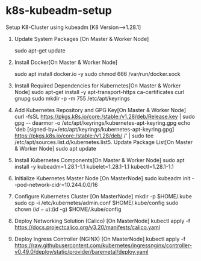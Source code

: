 # k8s-kubeadm-setup
Setup K8-Cluster using kubeadm
[K8 Version-->1.28.1]

1. Update System Packages [On Master & Worker Node]
   
   sudo apt-get update

2. Install Docker[On Master & Worker Node]
   
   sudo apt install docker.io -y
   sudo chmod 666 /var/run/docker.sock

5. Install Required Dependencies for Kubernetes[On Master & Worker
Node]
sudo apt-get install -y apt-transport-https ca-certificates curl gnupg
sudo mkdir -p -m 755 /etc/apt/keyrings

7. Add Kubernetes Repository and GPG Key[On Master & Worker Node]
curl -fsSL https://pkgs.k8s.io/core:/stable:/v1.28/deb/Release.key | sudo gpg --
dearmor -o /etc/apt/keyrings/kubernetes-apt-keyring.gpg
echo 'deb [signed-by=/etc/apt/keyrings/kubernetes-apt-keyring.gpg]
https://pkgs.k8s.io/core:/stable:/v1.28/deb/ /' | sudo tee
/etc/apt/sources.list.d/kubernetes.list5. Update Package List[On Master & Worker Node]
sudo apt update

6. Install Kubernetes Components[On Master & Worker Node]
sudo apt install -y kubeadm=1.28.1-1.1 kubelet=1.28.1-1.1 kubectl=1.28.1-1.1

8. Initialize Kubernetes Master Node [On MasterNode]
sudo kubeadm init --pod-network-cidr=10.244.0.0/16

8. Configure Kubernetes Cluster [On MasterNode]
mkdir -p $HOME/.kube
sudo cp -i /etc/kubernetes/admin.conf $HOME/.kube/config
sudo chown $(id -u):$(id -g) $HOME/.kube/config
9. Deploy Networking Solution (Calico) [On MasterNode]
kubectl apply -f https://docs.projectcalico.org/v3.20/manifests/calico.yaml
10. Deploy Ingress Controller (NGINX) [On MasterNode]
kubectl apply -f https://raw.githubusercontent.com/kubernetes/ingressnginx/controller-v0.49.0/deploy/static/provider/baremetal/deploy.yaml



